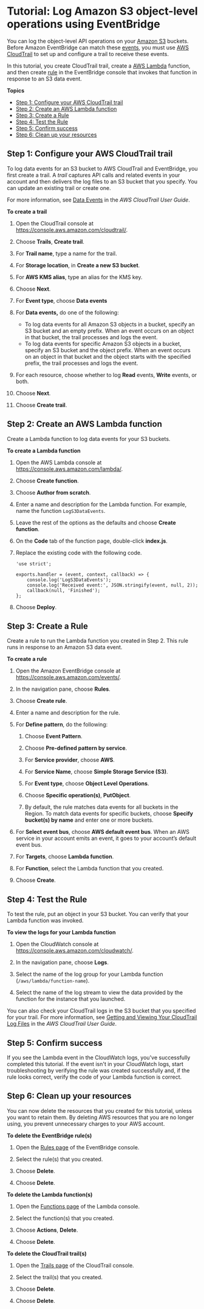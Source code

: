 # Tutorial: Log Amazon S3 object\-level operations using EventBridge<a name="eb-log-s3-data-events"></a>

You can log the object\-level API operations on your [Amazon S3](https://docs.aws.amazon.com/AmazonS3/latest/userguide/Welcome.html) buckets\. Before Amazon EventBridge can match these [events](eb-events.md), you must use [AWS CloudTrail](https://docs.aws.amazon.com/awscloudtrail/latest/userguide/cloudtrail-user-guide.html) to set up and configure a trail to receive these events\.

In this tutorial, you create CloudTrail trail, create a [AWS Lambda](https://docs.aws.amazon.com/lambda/latest/dg/welcome.html) function, and then create [rule](eb-rules.md) in the EventBridge console that invokes that function in response to an S3 data event\.

**Topics**
+ [Step 1: Configure your AWS CloudTrail trail](#eb-configure-trail)
+ [Step 2: Create an AWS Lambda function](#eb-log-s3-create-lambda-function)
+ [Step 3: Create a Rule](#eb-log-s3-create-rule)
+ [Step 4: Test the Rule](#eb-log-s3-test-rule)
+ [Step 5: Confirm success](#success)
+ [Step 6: Clean up your resources](#cleanup)

## Step 1: Configure your AWS CloudTrail trail<a name="eb-configure-trail"></a>

To log data events for an S3 bucket to AWS CloudTrail and EventBridge, you first create a trail\. A *trail* captures API calls and related events in your account and then delivers the log files to an S3 bucket that you specify\. You can update an existing trail or create one\.

For more information, see [Data Events](https://docs.aws.amazon.com/awscloudtrail/latest/userguide/logging-management-and-data-events-with-cloudtrail.html#logging-data-events) in the *AWS CloudTrail User Guide*\. 

**To create a trail**

1. Open the CloudTrail console at [https://console\.aws\.amazon\.com/cloudtrail/](https://console.aws.amazon.com/cloudtrail/)\.

1. Choose **Trails**, **Create trail**\.

1. For **Trail name**, type a name for the trail\.

1. For **Storage location**, in **Create a new S3 bucket**\.

1. For **AWS KMS alias**, type an alias for the KMS key\.

1. Choose **Next**\.

1. For **Event type**, choose **Data events**

1. For **Data events,** do one of the following:
   + To log data events for all Amazon S3 objects in a bucket, specify an S3 bucket and an empty prefix\. When an event occurs on an object in that bucket, the trail processes and logs the event\.
   + To log data events for specific Amazon S3 objects in a bucket, specify an S3 bucket and the object prefix\. When an event occurs on an object in that bucket and the object starts with the specified prefix, the trail processes and logs the event\.

1. For each resource, choose whether to log **Read** events, **Write** events, or both\.

1. Choose **Next**\.

1. Choose **Create trail**\.

## Step 2: Create an AWS Lambda function<a name="eb-log-s3-create-lambda-function"></a>

Create a Lambda function to log data events for your S3 buckets\. 

**To create a Lambda function**

1. Open the AWS Lambda console at [https://console\.aws\.amazon\.com/lambda/](https://console.aws.amazon.com/lambda/)\.

1. Choose **Create function**\.

1. Choose **Author from scratch**\.

1. Enter a name and description for the Lambda function\. For example, name the function `LogS3DataEvents`\.

1. Leave the rest of the options as the defaults and choose **Create function**\.

1. On the **Code** tab of the function page, double\-click **index\.js**\.

1. Replace the existing code with the following code\.

   ```
   'use strict';
   
   exports.handler = (event, context, callback) => {
       console.log('LogS3DataEvents');
       console.log('Received event:', JSON.stringify(event, null, 2));
       callback(null, 'Finished');
   };
   ```

1. Choose **Deploy**\.

## Step 3: Create a Rule<a name="eb-log-s3-create-rule"></a>

Create a rule to run the Lambda function you created in Step 2\. This rule runs in response to an Amazon S3 data event\.

**To create a rule**

1. Open the Amazon EventBridge console at [https://console\.aws\.amazon\.com/events/](https://console.aws.amazon.com/events/)\.

1. In the navigation pane, choose **Rules**\.

1. Choose **Create rule**\.

1. Enter a name and description for the rule\.

1. For **Define pattern**, do the following:

   1. Choose **Event Pattern**\.

   1. Choose **Pre\-defined pattern by service**\.

   1. For **Service provider**, choose **AWS**\.

   1. For **Service Name**, choose **Simple Storage Service \(S3\)**\.

   1. For **Event type**, choose **Object Level Operations**\.

   1. Choose **Specific operation\(s\)**, **PutObject**\.

   1. By default, the rule matches data events for all buckets in the Region\. To match data events for specific buckets, choose **Specify bucket\(s\) by name** and enter one or more buckets\.

1. For **Select event bus**, choose **AWS default event bus**\. When an AWS service in your account emits an event, it goes to your account’s default event bus\. 

1. For **Targets**, choose **Lambda function**\.

1. For **Function**, select the Lambda function that you created\.

1. Choose **Create**\.

## Step 4: Test the Rule<a name="eb-log-s3-test-rule"></a>

To test the rule, put an object in your S3 bucket\. You can verify that your Lambda function was invoked\.

**To view the logs for your Lambda function**

1. Open the CloudWatch console at [https://console\.aws\.amazon\.com/cloudwatch/](https://console.aws.amazon.com/cloudwatch/)\.

1. In the navigation pane, choose **Logs**\.

1. Select the name of the log group for your Lambda function \(`/aws/lambda/function-name`\)\.

1. Select the name of the log stream to view the data provided by the function for the instance that you launched\.

You can also check your CloudTrail logs in the S3 bucket that you specified for your trail\. For more information, see [Getting and Viewing Your CloudTrail Log Files](https://docs.aws.amazon.com/awscloudtrail/latest/userguide/get-and-view-cloudtrail-log-files.html) in the *AWS CloudTrail User Guide*\.

## Step 5: Confirm success<a name="success"></a>

If you see the Lambda event in the CloudWatch logs, you've successfully completed this tutorial\. If the event isn't in your CloudWatch logs, start troubleshooting by verifying the rule was created successfully and, if the rule looks correct, verify the code of your Lambda function is correct\.

## Step 6: Clean up your resources<a name="cleanup"></a>

You can now delete the resources that you created for this tutorial, unless you want to retain them\. By deleting AWS resources that you are no longer using, you prevent unnecessary charges to your AWS account\.

**To delete the EventBridge rule\(s\)**

1. Open the [Rules page](https://console.aws.amazon.com/events/home#/rule) of the EventBridge console\.

1. Select the rule\(s\) that you created\.

1. Choose **Delete**\.

1. Choose **Delete**\.

**To delete the Lambda function\(s\)**

1. Open the [Functions page](https://console.aws.amazon.com/lambda/home#/functions) of the Lambda console\.

1. Select the function\(s\) that you created\.

1. Choose **Actions**, **Delete**\.

1. Choose **Delete**\.

**To delete the CloudTrail trail\(s\)**

1. Open the [Trails page](https://console.aws.amazon.com/cloudtrail/home#/trails) of the CloudTrail console\.

1. Select the trail\(s\) that you created\.

1. Choose **Delete**\.

1. Choose **Delete**\.